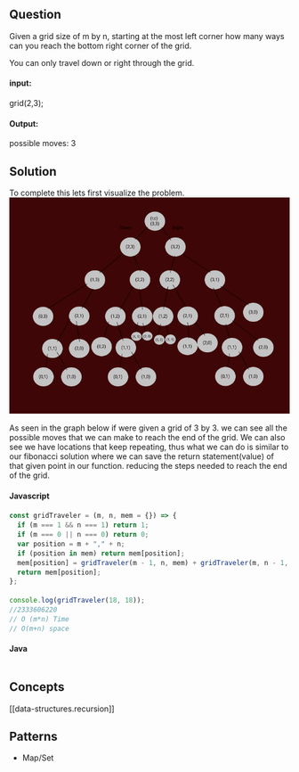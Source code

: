 
## Question

Given a grid size of m by n, starting at the most left corner how many ways can you reach the bottom right corner of the grid.

You can only travel down or right through the grid.

#### input:

grid(2,3);

#### Output:

possible moves: 3

## Solution

To complete this lets first visualize the problem.
![](/assets/images/2022-02-07-10-14-43.png)

As seen in the graph below if were given a grid of 3 by 3. we can see all the possible moves that we can make to reach the end of the grid. We can also see we have locations that keep repeating, thus what we can do is similar to our fibonacci solution where we can save the return statement(value) of that given point in our function. reducing the steps needed to reach the end of the grid.

#### Javascript

```javascript
const gridTraveler = (m, n, mem = {}) => {
  if (m === 1 && n === 1) return 1;
  if (m === 0 || n === 0) return 0;
  var position = m + "," + n;
  if (position in mem) return mem[position];
  mem[position] = gridTraveler(m - 1, n, mem) + gridTraveler(m, n - 1, mem);
  return mem[position];
};

console.log(gridTraveler(18, 18));
//2333606220
// O (m*n) Time
// O(m+n) space
```

#### Java

```java

```

## Concepts

[[data-structures.recursion]]

## Patterns

- Map/Set
